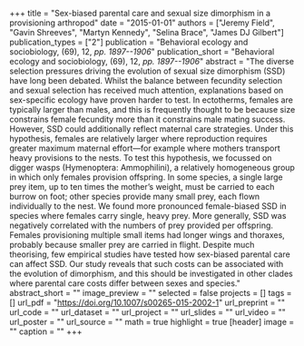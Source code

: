 +++
title = "Sex-biased parental care and sexual size dimorphism in a provisioning arthropod"
date = "2015-01-01"
authors = ["Jeremy Field", "Gavin Shreeves", "Martyn Kennedy", "Selina Brace", "James DJ Gilbert"]
publication_types = ["2"]
publication = "Behavioral ecology and sociobiology, (69), 12, _pp. 1897--1906_"
publication_short = "Behavioral ecology and sociobiology, (69), 12, _pp. 1897--1906_"
abstract = "The diverse selection pressures driving the evolution of sexual size dimorphism (SSD) have long been debated. Whilst the balance between fecundity selection and sexual selection has received much attention, explanations based on sex-specific ecology have proven harder to test. In ectotherms, females are typically larger than males, and this is frequently thought to be because size constrains female fecundity more than it constrains male mating success. However, SSD could additionally reflect maternal care strategies. Under this hypothesis, females are relatively larger where reproduction requires greater maximum maternal effort—for example where mothers transport heavy provisions to the nests. To test this hypothesis, we focussed on digger wasps (Hymenoptera: Ammophilini), a relatively homogeneous group in which only females provision offspring. In some species, a single large prey item, up to ten times the mother’s weight, must be carried to each burrow on foot; other species provide many small prey, each flown individually to the nest. We found more pronounced female-biased SSD in species where females carry single, heavy prey. More generally, SSD was negatively correlated with the numbers of prey provided per offspring. Females provisioning multiple small items had longer wings and thoraxes, probably because smaller prey are carried in flight. Despite much theorising, few empirical studies have tested how sex-biased parental care can affect SSD. Our study reveals that such costs can be associated with the evolution of dimorphism, and this should be investigated in other clades where parental care costs differ between sexes and species."
abstract_short = ""
image_preview = ""
selected = false
projects = []
tags = []
url_pdf = "https://doi.org/10.1007/s00265-015-2002-1"
url_preprint = ""
url_code = ""
url_dataset = ""
url_project = ""
url_slides = ""
url_video = ""
url_poster = ""
url_source = ""
math = true
highlight = true
[header]
image = ""
caption = ""
+++
